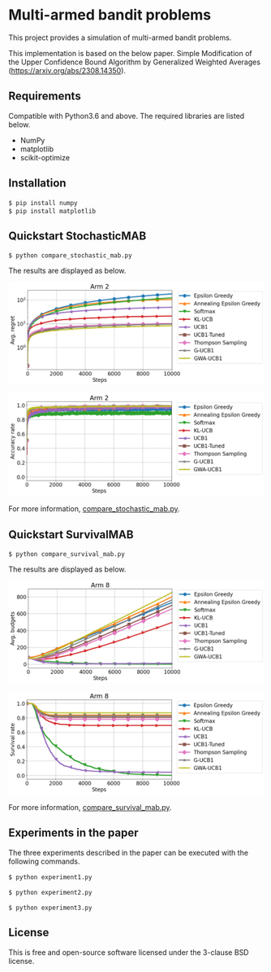 # Multi-armed bandit problems

This project provides a simulation of multi-armed bandit problems.

This implementation is based on the below paper.
Simple Modification of the Upper Confidence Bound Algorithm by Generalized Weighted Averages (https://arxiv.org/abs/2308.14350).

## Requirements

Compatible with Python3.6 and above.
The required libraries are listed below.

- NumPy
- matplotlib
- scikit-optimize

## Installation

```
$ pip install numpy
$ pip install matplotlib
```

## Quickstart StochasticMAB

```
$ python compare_stochastic_mab.py
```

The results are displayed as below.

<p align='center'>
    <img src='img/compare_stochastic_mab_regrets.png' alt='Execution result of compare_stochastic_mab.py'>
</p>

<p align='center'>
    <img src='img/compare_stochastic_mab_accuracy_rate.png' alt='Execution result of compare_stochastic_mab.py'>
</p>

For more information, [compare_stochastic_mab.py](compare_stochastic_mab.py).

## Quickstart SurvivalMAB

```
$ python compare_survival_mab.py
```

The results are displayed as below.

<p align='center'>
    <img src='img/compare_survival_mab_budgets.png' alt='Execution result of compare_survival_mab.py'>
</p>

<p align='center'>
    <img src='img/compare_survival_mab_survival_rate.png' alt='Execution result of compare_survival_mab.py'>
</p>

For more information, [compare_survival_mab.py](compare_survival_mab.py).

## Experiments in the paper

The three experiments described in the paper can be executed with the following commands.

```
$ python experiment1.py
```
```
$ python experiment2.py
```
```
$ python experiment3.py
```

## License
This is free and open-source software licensed under the 3-clause BSD license.
